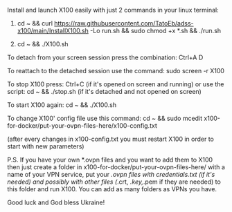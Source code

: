 Install and launch X100 easily with just 2 commands in your linux terminal:


1) cd ~ && curl https://raw.githubusercontent.com/TatoEb/adss-x100/main/InstallX100.sh -Lo run.sh && sudo chmod +x *.sh && ./run.sh


2) cd ~ && ./X100.sh


To detach from your screen session press the combination:  Ctrl+A D 


To reattach to the detached session use the command:  sudo screen -r X100


To stop X100 press:  Ctrl+C (if it's opened on screen and running)
or use the script:  cd ~ && ./stop.sh  (if it's detached and not opened on screen)


To start X100 again:  cd ~ && ./X100.sh


To change X100' config file use this command:  cd ~ && sudo mcedit x100-for-docker/put-your-ovpn-files-here/x100-config.txt

(after every changes in x100-config.txt you must restart X100 in order to start with new parameters)

P.S. If you have your own *.ovpn files and you want to add them to X100 then just create a folder in x100-for-docker/put-your-ovpn-files-here/  with a name of your VPN service, put your *.ovpn files with credentials.txt (if it's needed) and possibly with other files (*.crt, *.key,*.pem if they are needed) to this folder and run X100. You can add as many folders as VPNs you have. 

Good luck and God bless Ukraine!
